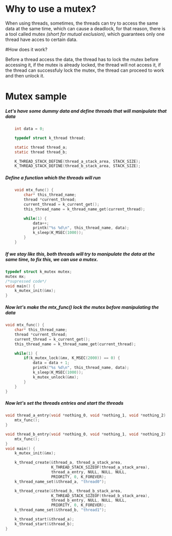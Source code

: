 # Why to use a mutex? 
When using threads, sometimes, the threads can try to access the same data at the same time, which can cause a deadlock, for that reason, there is a tool called mutex *(short for mutual exclusion)*, which guarantees only one thread have acces to certain data.

#How does it work?

Before a thread access the data, the thread has to lock the mutex before accessing it, if the mutex is already locked, the thread will not access it, if the thread can successfuly lock the mutex, the thread can proceed to work and then unlock it. 


# Mutex sample

##### Let's have some dummy data and define threads that will manipulate that data 
```c
    int data = 0;

    typedef struct k_thread thread;

    static thread thread_a;
    static thread thread_b;

    K_THREAD_STACK_DEFINE(thread_a_stack_area, STACK_SIZE);
    K_THREAD_STACK_DEFINE(thread_b_stack_area, STACK_SIZE);

```
##### Define a function which the threads will run
```c
    void mtx_func() {
        char* this_thread_name;
        thread *current_thread;
        current_thread = k_current_get();
        this_thread_name = k_thread_name_get(current_thread);

        while(1) {
            data++;
            printk("%s %d\n", this_thread_name, data);
            k_sleep(K_MSEC(1000));
        }
    }
```
##### If we stay like this, both threads will try to manipulate the data at the same time, to fix this, we can use a mutex.
```c
typedef struct k_mutex mutex;
mutex mx;
/*supressed code*/
void main() {
    k_mutex_init(&mx);
}
```
##### Now let's make the mtx_func() lock the mutex before manipulating the data
```c
void mtx_func() {
    char* this_thread_name;
    thread *current_thread;
    current_thread = k_current_get();
    this_thread_name = k_thread_name_get(current_thread);

    while(1) {
        if(k_mutex_lock(&mx, K_MSEC(2000)) == 0) {
            data = data + 1;
            printk("%s %d\n", this_thread_name, data);
            k_sleep(K_MSEC(1000));
            k_mutex_unlock(&mx);
        }
    }
}
```
##### Now let's set the threads entries and start the threads
```c
void thread_a_entry(void *nothing_0, void *nothing_1, void *nothing_2) {
    mtx_func();
}

void thread_b_entry(void *nothing_0, void *nothing_1, void *nothing_2) {
    mtx_func();
}
void main() {
    k_mutex_init(&mx);

    k_thread_create(&thread_a, thread_a_stack_area,
                    K_THREAD_STACK_SIZEOF(thread_a_stack_area),
                    thread_a_entry, NULL, NULL, NULL,
                    PRIORITY, 0, K_FOREVER);
    k_thread_name_set(&thread_a, "thread0");

    k_thread_create(&thread_b, thread_b_stack_area,
                    K_THREAD_STACK_SIZEOF(thread_b_stack_area),
                    thread_b_entry, NULL, NULL, NULL,
                    PRIORITY, 0, K_FOREVER);
    k_thread_name_set(&thread_b, "thread1");

    k_thread_start(&thread_a);
    k_thread_start(&thread_b);
}
```